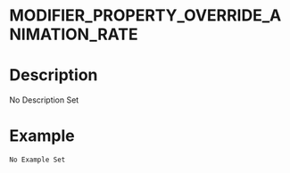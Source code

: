 # MODIFIER_PROPERTY_OVERRIDE_ANIMATION_RATE
# Description
No Description Set
# Example
```No Example Set```